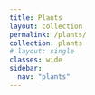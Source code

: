 ```yaml
---
title: Plants
layout: collection
permalink: /plants/
collection: plants
# layout: single
classes: wide
sidebar:
  nav: "plants" 
---
```

